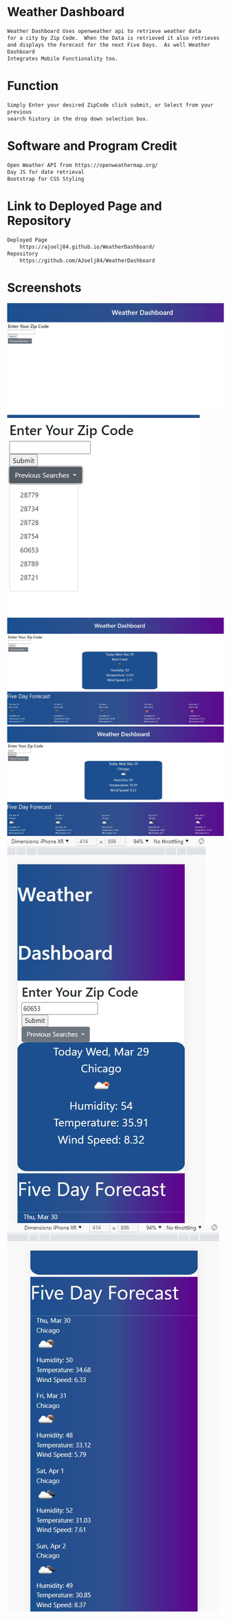 # Weather Dashboard
    Weather Dashboard Uses openweather api to retrieve weather data
    for a city by Zip Code.  When the Data is retrieved it also retrieves
    and displays the Forecast for the next Five Days.  As well Weather Dashboard
    Integrates Mobile Functionality too.
# Function
    Simply Enter your desired ZipCode click submit, or Select from your previous
    search history in the drop down selection box.
# Software and Program Credit
    Open Weather API from https://openweathermap.org/
    Day JS for date retrieval
    Bootstrap for CSS Styling
# Link to Deployed Page and Repository
    Deployed Page
        https://ajoelj84.github.io/WeatherDashboard/
    Repository
        https://github.com/AJoelj84/WeatherDashboard
    


# Screenshots
![Alt text](assets/images/Wdash1.jpg)
![Alt text](assets/images/Wdash2.jpg)
![Alt text](assets/images/Wdash3.jpg)
![Alt text](assets/images/Wdash4.jpg)
![Alt text](assets/images/WdashMble1.jpg)
![Alt text](assets/images/WdashMble2.jpg)


